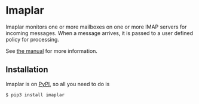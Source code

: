 # Imaplar
Imaplar monitors one or more mailboxes on one or more IMAP servers
for incoming messages. When a message arrives, it is passed to a user
defined policy for processing.

See [the manual](//imaplar.readthedocs.io/en/latest/) for more information.

## Installation
Imaplar is on [PyPI](https://pypi.org/project/imaplar/),
so all you need to do is
```
$ pip3 install imaplar
```

